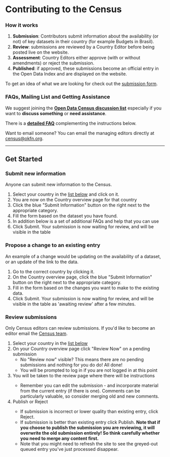 <div class="page-header">
  <h1>
    Contributing to the Census
  </h1>
</div>

<div class="row">
<div class="span6">
  <h3>How it works</h3>
  <ol>
    <li><strong>Submission</strong>: Contributors submit information about the availability (or not) of key datasets in their country (for example Budgets in Brasil).</li>
    <li><strong>Review</strong>: submissions are reviewed by a Country Editor before being posted live on the website.</li>
    <li><strong>Assessment</strong>: Country Editors either approve (with or without amendments) or reject the submission.</li>
    <li><strong>Published</strong>: if approved, these submissions become an official entry in the Open Data Index and are displayed on the website.</li>
  </ol>

  <p>To get an idea of what we are looking for check out the <a href="/country/submit/">submission form</a>.</p>
</div>
<div class="span6">
  <h3>FAQs, Mailing List and Getting Assistance</h3>

  <div class="alert alert-warning">
    <p>We suggest joining the <strong><a href="http://lists.okfn.org/mailman/listinfo/open-data-census">Open Data Census discussion list</a></strong> especially if you want to <strong>discuss something</strong> or <strong>need assistance</strong>.
    <p>There is a <strong><a href="/faq#submit">detailed FAQ</a></strong> complementing the instructions below.</p>
    <p>Want to email someone? You can email the managing editors directly at <a href="mailto:census@okfn.org">census@okfn.org</a>.</p>
  </div>
</div>
</div>

<hr />

<h2>Get Started</h2>
<div class="row">
<div class="span6">
  <div class="well">
  <h3>Submit new information</h3>
  <p>Anyone can submit new information to the Census.</p>
  <ol>
    <li>Select your country in the <a href="#countries">list below</a> and click on it.</li>
    <li>You are now on the Country overview page for that country</li>
    <li>Click the blue "Submit Information" button on the right next to the appropriate category.</li>
    <li>Fill the form based on the dataset you have found.</li>
    <li>In addition below is a set of additional FAQs and help that you can use</li>
    <li>Click Submit. Your submission is now waiting for review, and will be visible in the table </li>
  </ol>
</div>
<div class="well">
  <h3>Propose a change to an existing entry</h3>
  <p>An example of a change would be updating on the availability of a dataset, or an update of the link to the data.</p>
  <ol>
    <li>Go to the correct country by clicking it.</li>
    <li>On the Country overview page, click the blue "Submit Information" button on the right next to the appropriate category.</li>
    <li>Fill in the form based on the changes you want to make to the existing data.</li>
    <li>Click Submit. Your submission is now waiting for review, and will be visible in the table as 'awaiting review' after a few minutes.</li>
  </ol>
</div>

</div>

<div class="span6">
  <div class="well">
  <h3>Review submissions</h3>
  <p>Only Census editors can review submissions. If you'd like to become an editor email the <a href="mailto:census@okfn.org">Census team</a>.</p>
  <ol>
    <li>Select your country in the <a href="#countries">list below</a></li>
    <li>On your Country overview page click "Review Now" on a pending submission
    <ul>
      <li>No "Review now" visible? This means there are no pending submissions and nothing for you do do! All done!</li>
      <li>You will be prompted to log in if you are not logged in at this point</li>
    </ul>
    <li>You will be taken to the review page where there will be instructions</li>
    <ul>
      <li>Remember you can edit the submission - and incorporate material from the current entry (if there is one). Comments can be particularly valuable, so consider merging old and new comments.</li>
    </ul>
    <li>Publish or Reject</li>
    <ul>
      <li>If submission is incorrect or lower quality than existing entry, click Reject.</li>
      <li>If submission is better than existing entry click Publish. <strong>Note that if you choose to publish the submission you are reviewing, it will overwrite the old submission entirely! So think carefully whether you need to merge any content first.</strong></li>
      <li>Note that you might need to refresh the site to see the greyed-out queued entry you've just processed disappear.</li>
    </ul>
  </ol>
  </div>
</div>
</div>
</div>

